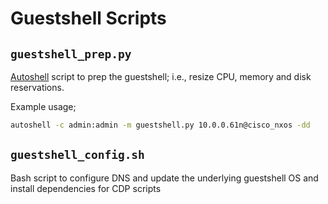 [autoshell]: https://github.com/PackeTsar/autoshell

# Guestshell Scripts

## `guestshell_prep.py`

[Autoshell][autoshell] script to prep the guestshell; i.e., resize CPU, memory and disk reservations.

Example usage;

```bash
autoshell -c admin:admin -m guestshell.py 10.0.0.61n@cisco_nxos -dd
```

## `guestshell_config.sh`

Bash script to configure DNS and update the underlying guestshell OS and install dependencies for CDP scripts